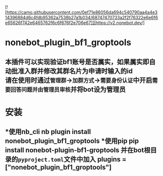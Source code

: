 [![https://camo.githubusercontent.com/0ef71e86056da694c540790aa4a4e314396884d6c4fdb95362a7538b27a1b034/68747470733a2f2f76322e6e6f6e65626f742e6465762f6c6f676f2e706e67]][https://v2.nonebot.dev/]
# nonebot_plugin_bf1_groptools
本插件可以实现验证bf1账号是否属实，如果属实即自动批准入群并修改其群名片为申请时输入的id  
请在使用时通过`管理群`->`加群方式`->`需要身份认证`中开启`需要回答问题并由管理员审核`并将bot设为管理员
---
# 安装
*使用nb_cli
    nb plugin install nonebot_plugin_bf1_groptools
*使用pip
    pip install nonebot-plugin-bf1-groptools
并在bot根目录的`pyproject.toml`文件中加入
    plugins = ["nonebot_plugin_bf1_groptools"]
---



